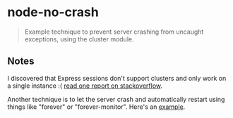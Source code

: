 node-no-crash
=============

> Example technique to prevent server crashing from uncaught exceptions, using the cluster module.

## Notes
I discovered that Express sessions don't support clusters and only work on a single instance :( [read one report on stackoverflow](http://stackoverflow.com/questions/17626279/nodejs-clustering-and-expressjs-sessions).

Another technique is to let the server crash and automatically restart using things like "forever" or "forever-monitor". Here's an [example](https://github.com/adamhenson/node-no-crash/tree/forever).